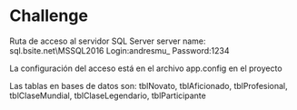 # Challenge

Ruta de acceso al servidor SQL Server
server name: sql.bsite.net\MSSQL2016
Login:andresmu_
Password:1234

La configuración del acceso está en el archivo app.config en el proyecto 
<add name="Host.Properties.Settings.HOSTConnectionString"
            connectionString="Data Source=sql.bsite.net\MSSQL2016;Initial Catalog=andresmu_;User ID=andresmu_;Password=1234"
            providerName="System.Data.SqlClient" />
            
Las tablas en bases de datos son: tblNovato, tblAficionado, tblProfesional, tblClaseMundial, tblClaseLegendario, tblParticipante
 

